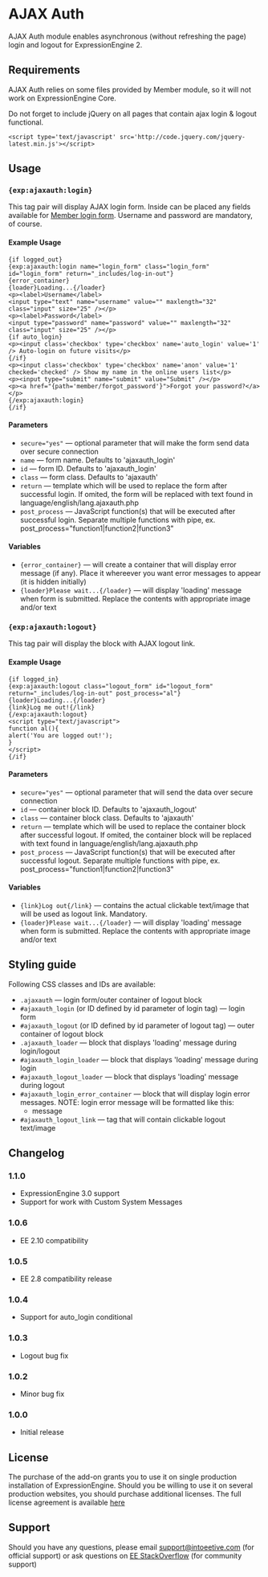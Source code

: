# AJAX Auth

AJAX Auth module enables asynchronous (without refreshing the page) login and logout for ExpressionEngine 2.
    
## Requirements

AJAX Auth relies on some files provided by Member module, so it will not work on ExpressionEngine Core.

Do not forget to include jQuery on all pages that contain ajax login &amp; logout functional.

```<script type='text/javascript' src='http://code.jquery.com/jquery-latest.min.js'></script>```


## Usage

### `{exp:ajaxauth:login}`

This tag pair will display AJAX login form. Inside can be placed any fields available for [Member login form](https://ellislab.com/expressionengine/user-guide/member/index.html#login-form-tag). Username and password are mandatory, of course.

#### Example Usage

```
{if logged_out}
{exp:ajaxauth:login name="login_form" class="login_form" id="login_form" return="_includes/log-in-out"}
{error_container}
{loader}Loading...{/loader}
<p><label>Username</label>
<input type="text" name="username" value="" maxlength="32" class="input" size="25" /></p>
<p><label>Password</label>
<input type="password" name="password" value="" maxlength="32" class="input" size="25" /></p>
{if auto_login}
<p><input class='checkbox' type='checkbox' name='auto_login' value='1' /> Auto-login on future visits</p>
{/if}
<p><input class='checkbox' type='checkbox' name='anon' value='1' checked='checked' /> Show my name in the online users list</p>
<p><input type="submit" name="submit" value="Submit" /></p>
<p><a href="{path='member/forgot_password'}">Forgot your password?</a></p>
{/exp:ajaxauth:login}
{/if}
```

#### Parameters

- `secure="yes"` &mdash; optional parameter that will make the form send data over secure connection
- `name` &mdash; form name. Defaults to 'ajaxauth_login'
- `id` &mdash; form ID. Defaults to 'ajaxauth_login'
- `class` &mdash; form class. Defaults to 'ajaxauth'
- `return` &mdash; template which will be used to replace the form after successful login. If omited, the form will be replaced with text found in language/english/lang.ajaxauth.php
- `post_process` &mdash; JavaScript function(s) that will be executed after successful login. Separate multiple functions with pipe, ex. post_process="function1|function2|function3"

#### Variables

- `{error_container}` &mdash; will create a container that will display error message (if any). Place it whereever you want error messages to appear (it is hidden initially)</li>
- `{loader}Please wait...{/loader}` &mdash; will display 'loading' message when form is submitted. Replace the contents with appropriate image and/or text


### `{exp:ajaxauth:logout}`

This tag pair will display the block with AJAX logout link.

#### Example Usage

```
{if logged_in}
{exp:ajaxauth:logout class="logout_form" id="logout_form" return="_includes/log-in-out" post_process="al"}
{loader}Loading...{/loader}
{link}Log me out!{/link}
{/exp:ajaxauth:logout}
<script type="text/javascript">
function al(){
alert('You are logged out!');
}
</script>
{/if}
```

#### Parameters

- `secure="yes"` &mdash; optional parameter that will send the data over secure connection
- `id` &mdash; container block ID. Defaults to 'ajaxauth_logout'
- `class` &mdash; container block  class. Defaults to 'ajaxauth'
- `return` &mdash; template which will be used to replace the container block after successful logout. If omited, the container block will be replaced with text found in language/english/lang.ajaxauth.php
- `post_process` &mdash; JavaScript function(s) that will be executed after successful logout. Separate multiple functions with pipe, ex. post_process="function1|function2|function3"

#### Variables

- `{link}Log out{/link}` &mdash; contains the actual clickable text/image that will be used as logout link. Mandatory.
- `{loader}Please wait...{/loader}` &mdash; will display 'loading' message when form is submitted. Replace the contents with appropriate image and/or text

## Styling guide

Following CSS classes and IDs are available:

- `.ajaxauth` &mdash; login form/outer container of logout block
- `#ajaxauth_login` (or ID defined by id parameter of login tag) &mdash; login form
- `#ajaxauth_logout` (or ID defined by id parameter of logout tag) &mdash; outer container of logout block
- `.ajaxauth_loader` &mdash; block that displays 'loading' message during login/logout
- `#ajaxauth_login_loader` &mdash; block that displays 'loading' message during login
- `#ajaxauth_logout_loader` &mdash; block that displays 'loading' message during logout
- `#ajaxauth_login_error_container` &mdash; block that will display login error messages. NOTE: login error message will be formatted like this: <ul><li>message</li></ul>
- `#ajaxauth_logout_link` &mdash; <a> tag that will contain clickable logout text/image



## Changelog

### 1.1.0

- ExpressionEngine 3.0 support
- Support for work with Custom System Messages

### 1.0.6

- EE 2.10 compatibility

### 1.0.5

- EE 2.8 compatibility release

### 1.0.4

- Support for auto_login conditional

### 1.0.3
- Logout bug fix

### 1.0.2
- Minor bug fix

### 1.0.0
- Initial release

## License

The purchase of the add-on grants you to use it on single production installation of ExpressionEngine. Should you be willing to use it on several production websites, you should purchase additional licenses. The full license agreement is available [here](http://www.intoeetive.com/docs/license.html)

## Support

Should you have any questions, please email [support@intoeetive.com](mailto:support@intoeetive.com) (for official support) or ask questions on [EE StackOverflow](http://expressionengine.stackexchange.com/) (for community support)
